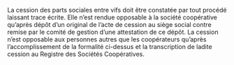 La cession des parts sociales entre vifs doit être constatée par tout procédé laissant trace écrite.
Elle n’est rendue opposable à la société coopérative qu’après dépôt d’un original de l’acte de cession au siège social contre remise par le comité de gestion d’une attestation de ce dépôt. La cession n’est opposable aux personnes autres que les coopérateurs qu’après l’accomplissement de la formalité ci-dessus et la transcription de ladite cession au Registre des Sociétés Coopératives.